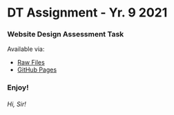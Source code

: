 # DT Assignment - Yr. 9 2021
### Website Design Assessment Task
Available via:
* [Raw Files](https://github.com/TurnipGuy30/DT-Assignment-Yr-9-2021/tree/main/Site%20Files)
* [GitHub Pages](https://turnipguy30.github.io/DT-Assignment-Yr-9-2021/Site%20Files/index.html)
### Enjoy!
###### Hi, Sir!
